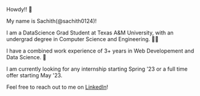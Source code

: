 
Howdy!! 👋

My name is Sachith(@sachith0124)! 

I am a DataScience Grad Student at Texas A&M University, with an undergrad degree in Computer Science and Engineering. 👨‍🎓

I have a combined work experience of 3+ years in Web Developement and Data Science. 💼

I am currently looking for any internship starting Spring '23 or a full time offer starting May '23. 

Feel free to reach out to me on [LinkedIn](https://www.linkedin.com/in/sachith-janjirala/)!

<!---
sachith-0124/sachith-0124 is a ✨ special ✨ repository because its `README.md` (this file) appears on your GitHub profile.
You can click the Preview link to take a look at your changes.
--->
